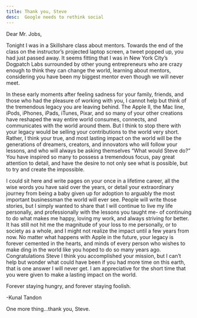 ```yaml
---
title: Thank you, Steve
desc:  Google needs to rethink social
---
```


Dear Mr. Jobs,

Tonight I was in a Skillshare class about mentors. Towards the end of the class on the instructor’s projected laptop screen, a tweet popped up, you had just passed away.  It seems fitting that I was in New York City’s Dogpatch Labs surrounded by other young entrepreneurs who are crazy enough to think they can change the world, learning about mentors, considering you have been my biggest mentor even though we will never meet.

In these early moments after feeling sadness for your family, friends, and those who had the pleasure of working with you, I cannot help but think of the tremendous legacy you are leaving behind.  The Apple II, the Mac line, iPods, iPhones, iPads, iTunes, Pixar, and so many of your other creations have reshaped the way entire world consumes, connects, and communicates with the world around them.  But I think to stop there with your legacy would be selling your contributions to the world very short.  Rather, I think your true, and most lasting impact on the world will be the generations of dreamers, creators, and innovators who will follow your lessons, and who will always be asking themselves “What would Steve do?”  You have inspired so many to possess a tremendous focus,  pay great attention to detail, and have the desire to not only see what is possible, but to try and create the impossible.

I could sit here and write pages on your once in a lifetime career, all the wise words you have said over the years, or detail your extraordinary journey from being a baby given up for adoption to arguably the most important businessman the world will ever see.  People will write those stories, but I simply wanted to share that I will continue to live my life personally, and professionally with the lessons you taught me- of continuing to do what makes me happy, loving my work, and always striving for better.  It has still not hit me the magnitude of your loss to me personally, or to society as a whole, and I might not realize the impact until a few years from now.  No matter what happens with Apple in the future, your legacy is forever cemented in the hearts, and minds of every person who wishes to make ding in the world like you hoped to do so many years ago. Congratulations Steve I think you accomplished your mission, but I can’t help but wonder what could have been if you had more time on this earth, that is one answer I will never get. I am appreciative for the short time that you were given to make a lasting impact on the world.

Forever staying hungry, and forever staying foolish.

-Kunal Tandon

One more thing…thank you, Steve.